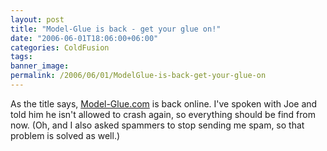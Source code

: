 ```yaml
---
layout: post
title: "Model-Glue is back - get your glue on!"
date: "2006-06-01T18:06:00+06:00"
categories: ColdFusion 
tags: 
banner_image: 
permalink: /2006/06/01/ModelGlue-is-back-get-your-glue-on
---
```


As the title says, <a href="http://www.model-glue.com">Model-Glue.com</a> is back online. I've spoken with Joe and told him he isn't allowed to crash again, so everything should be find from now. (Oh, and I also asked spammers to stop sending me spam, so that problem is solved as well.)